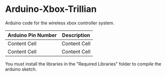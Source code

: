 # Arduino-Xbox-Trillian
Arduino code for the wireless xbox controller system.

| Arduino Pin Number | Description |
| ------------- | ------------- |
| Content Cell  | Content Cell  |
| Content Cell  | Content Cell  |

You must install the libraries in the "Required Libraries" folder to compile the arduino sketch.